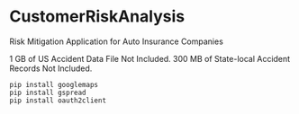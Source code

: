 # CustomerRiskAnalysis
Risk Mitigation Application for Auto Insurance Companies

1 GB of US Accident Data File Not Included.
300 MB of State-local Accident Records Not Included. 

`pip install googlemaps`<br/>
`pip install gspread`<br/>
`pip install oauth2client`<br/>
